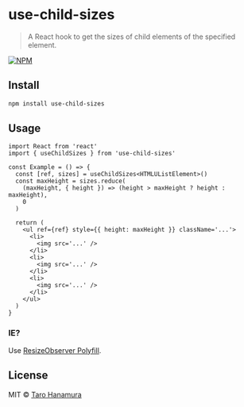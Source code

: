# use-child-sizes

> A React hook to get the sizes of child elements of the specified element.

[![NPM](https://img.shields.io/npm/v/use-child-sizes.svg)](https://www.npmjs.com/package/use-child-sizes)

## Install

```bash
npm install use-child-sizes
```

## Usage

```tsx
import React from 'react'
import { useChildSizes } from 'use-child-sizes'

const Example = () => {
  const [ref, sizes] = useChildSizes<HTMLUListElement>()
  const maxHeight = sizes.reduce(
    (maxHeight, { height }) => (height > maxHeight ? height : maxHeight),
    0
  )

  return (
    <ul ref={ref} style={{ height: maxHeight }} className='...'>
      <li>
        <img src='...' />
      </li>
      <li>
        <img src='...' />
      </li>
      <li>
        <img src='...' />
      </li>
    </ul>
  )
}
```

### IE?

Use [ResizeObserver Polyfill](https://github.com/que-etc/resize-observer-polyfill).

## License

MIT © [Taro Hanamura](https://github.com/hanamura)
